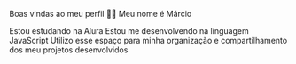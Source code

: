 Boas vindas ao meu perfil 💙💙
Meu nome é Márcio 

Estou estudando na Alura
Estou me desenvolvendo na linguagem JavaScript
Utilizo esse espaço para minha organização e compartilhamento dos meu projetos desenvolvidos

